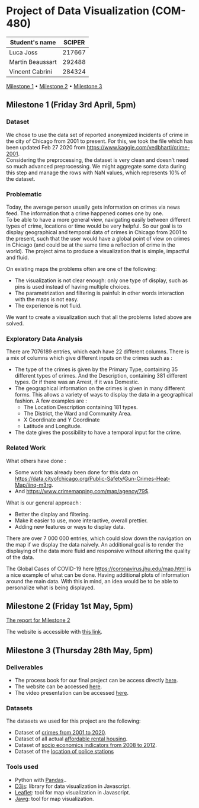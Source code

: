 # Project of Data Visualization (COM-480)

| Student's name | SCIPER |
| -------------- | ------ |
| Luca Joss | 217667 |
| Martin Beaussart | 292488 |
| Vincent Cabrini | 284324 |

[Milestone 1](#milestone-1-friday-3rd-april-5pm) • [Milestone 2](#milestone-2-friday-1st-may-5pm) • [Milestone 3](#milestone-3-thursday-28th-may-5pm)

## Milestone 1 (Friday 3rd April, 5pm)

### Dataset

We chose to use the data set of reported anonymized incidents of crime in the city of Chicago from 2001 to present. For this, we took the file which has been updated Feb 27 2020 from https://www.kaggle.com/vedbharti/crime-2001.  
Considering the preprocessing, the dataset is very clean and doesn’t need so much advanced preprocessing. We might aggregate some data during this step and manage the rows with NaN values, which represents 10% of the dataset.

### Problematic

Today, the average person usually gets information on crimes via news feed. The information that a crime happened comes one by one.  
To be able to have a more general view, navigating easily between different types of crime, locations or time would be very helpful. So our goal is to display geographical and temporal data of crimes in Chicago from 2001 to the present, such that the user would have a global point of view on crimes in Chicago (and could be at the same time a reflection of crime in the world). The project aims to produce a visualization that is simple, impactful and fluid.

On existing maps the problems often are one of the following:
* The visualization is not clear enough:  only one type of display, such as pins is used instead of having multiple choices.
* The parametrization and filtering is painful: in other words interaction with the maps is not easy.
* The experience is not fluid.

We want to create a visualization such that all the problems listed above are solved.

### Exploratory Data Analysis

There are 7076189 entries, which each have 22 different columns. There is a mix of columns which give different inputs on the crimes such as :
* The type of the crimes is given by the Primary Type, containing 35 different types of crimes. And the Description, containing 381 different types. Or if there was an Arrest, if it was Domestic.
* The geographical information on the crimes is given in many different forms. This allows a variety of ways to display the data in a geographical fashion. A few examples are :
  * The Location Description containing 181 types.
  * The District, the Ward and Community Area.
  * X Coordinate and Y Coordinate
  * Latitude and Longitude.
* The date gives the possibility to have a temporal input for the crime.

### Related Work

What others have done :
* Some work has already been done for this data on https://data.cityofchicago.org/Public-Safety/Gun-Crimes-Heat-Map/iinq-m3rg.
* And https://www.crimemapping.com/map/agency/79$.

What is our general approach :
* Better the display and filtering.
* Make it easier to use, more interactive, overall prettier.
* Adding new features or ways to display data.

There are over 7 000 000 entries, which could slow down the navigation on the map if we display the data naively. An additional goal is to render the displaying of the data more fluid and responsive without altering the quality of the data.

The Global Cases of COVID-19 here https://coronavirus.jhu.edu/map.html is a nice example of what can be done. Having additional plots of information around the main data. With this in mind, an idea would be to be able to personalize what is being displayed.

## Milestone 2 (Friday 1st May, 5pm)
[The report for Milestone 2](Data_Viz_Milestone_2.pdf)

The website is accessible with [this link](https://com-480-data-visualization.github.io/com-480-project-improviz/).


## Milestone 3 (Thursday 28th May, 5pm)

### Deliverables

* The process book for our final project can be access directly [here](Process_book.pdf).
* The website can be accessed [here](https://com-480-data-visualization.github.io/com-480-project-improviz/).
* The video presentation can be accessed [here](https://www.youtube.com/watch?v=RcH7NNnf80k&feature=youtu.be).

### Datasets

The datasets we used for this project are the following:

* Dataset of [crimes from 2001 to 2020](https://data.cityofchicago.org/Public-Safety/Crimes-2001-to-present/ijzp-q8t2).
* Dataset of all actual [affordable rental housing](https://data.cityofchicago.org/Community-Economic-Development/Affordable-Rental-Housing-Developmentss6ha-ppgi).
* Dataset of [socio economics indicators from 2008 to 2012](https://data.cityofchicago.org/Health-Human-Services/Census-Data-Selected-socioeconomic-indicators-in-C/kn9c-c2s2).
* Dataset of the [location of police stations](https://data.cityofchicago.org/Public-Safety/Police-Stations/z8bn-74gv)

### Tools used

* Python with [Pandas](https://pandas.pydata.org/)..
* [D3js](https://d3js.org/): library for data visualization in Javascript.
* [Leaflet](https://leafletjs.com/): tool for map visualization in Javascript.
* [Jawg](https://www.jawg.io/fr/): tool for map visualization.
